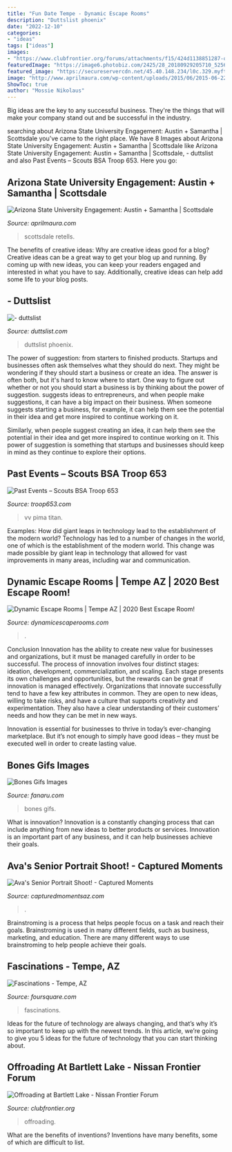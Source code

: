 ```yaml
---
title: "Fun Date Tempe - Dynamic Escape Rooms"
description: "Duttslist phoenix"
date: "2022-12-10"
categories:
- "ideas"
tags: ["ideas"]
images:
- "https://www.clubfrontier.org/forums/attachments/f15/424d1138851287-offroading-bartlett-lake-offroading6.jpg"
featuredImage: "https://image6.photobiz.com/2425/28_20180929205710_5256724_xlarge.jpg"
featured_image: "https://secureservercdn.net/45.40.148.234/l0c.329.myftpupload.com/wp-content/uploads/2021/04/PXL_20210321_181334448.MP_-1-1536x1152.jpg"
image: "http://www.aprilmaura.com/wp-content/uploads/2015/06/2015-06-22_0011.jpg"
ShowToc: true
author: "Mossie Nikolaus"
---
```



Big ideas are the key to any successful business. They're the things that will make your company stand out and be successful in the industry.

	

		
searching about Arizona State University Engagement: Austin + Samantha | Scottsdale you've came to the right place. We have 8 Images about Arizona State University Engagement: Austin + Samantha | Scottsdale like Arizona State University Engagement: Austin + Samantha | Scottsdale, - duttslist and also Past Events – Scouts BSA Troop 653. Here you go:
		
    
## Arizona State University Engagement: Austin + Samantha | Scottsdale

<img loading=lazy src="http://www.aprilmaura.com/wp-content/uploads/2015/06/2015-06-22_0011.jpg" onerror="this.onerror=null;this.src='https://tse2.mm.bing.net/th?id=OIP.Up1e2slRotHJ99fBkr7CsQHaLH&amp;pid=15.1';" alt="Arizona State University Engagement: Austin + Samantha | Scottsdale">

_Source: aprilmaura.com_

>scottsdale retells. 

	

The benefits of creative ideas: Why are creative ideas good for a blog?
Creative ideas can be a great way to get your blog up and running. By coming up with new ideas, you can keep your readers engaged and interested in what you have to say. Additionally, creative ideas can help add some life to your blog posts.

    
## - Duttslist

<img loading=lazy src="https://www.duttslist.com/ads_images/10085889.jpg" onerror="this.onerror=null;this.src='https://tse4.mm.bing.net/th?id=OIP.tgRripTh6TtDxmoMVkTyzAHaGs&amp;pid=15.1';" alt="- duttslist">

_Source: duttslist.com_

>duttslist phoenix. 

	

The power of suggestion: from starters to finished products.
Startups and businesses often ask themselves what they should do next. They might be wondering if they should start a business or create an idea. The answer is often both, but it's hard to know where to start. One way to figure out whether or not you should start a business is by thinking about the power of suggestion. 
 suggests ideas to entrepreneurs, and when people make suggestions, it can have a big impact on their business. When someone suggests starting a business, for example, it can help them see the potential in their idea and get more inspired to continue working on it. 

Similarly, when people suggest creating an idea, it can help them see the potential in their idea and get more inspired to continue working on it. This power of suggestion is something that startups and businesses should keep in mind as they continue to explore their options.

    
## Past Events – Scouts BSA Troop 653

<img loading=lazy src="https://secureservercdn.net/45.40.148.234/l0c.329.myftpupload.com/wp-content/uploads/2021/04/PXL_20210321_181334448.MP_-1-1536x1152.jpg" onerror="this.onerror=null;this.src='https://tse2.mm.bing.net/th?id=OIP.HKcLxGTUH05BTfzUk_1--gHaFj&amp;pid=15.1';" alt="Past Events – Scouts BSA Troop 653">

_Source: troop653.com_

>vv pima titan. 

	

Examples: How did giant leaps in technology lead to the establishment of the modern world?
Technology has led to a number of changes in the world, one of which is the establishment of the modern world. This change was made possible by giant leap in technology that allowed for vast improvements in many areas, including war and communication.

    
## Dynamic Escape Rooms | Tempe AZ | 2020 Best Escape Room!

<img loading=lazy src="https://dynamicescaperooms.com/img/back2back.jpg" onerror="this.onerror=null;this.src='https://tse3.mm.bing.net/th?id=OIP.wwmkLK97fWSXEodrJlZCHAHaKl&amp;pid=15.1';" alt="Dynamic Escape Rooms | Tempe AZ | 2020 Best Escape Room!">

_Source: dynamicescaperooms.com_

>. 

	

Conclusion
Innovation has the ability to create new value for businesses and organizations, but it must be managed carefully in order to be successful. The process of innovation involves four distinct stages: ideation, development, commercialization, and scaling. Each stage presents its own challenges and opportunities, but the rewards can be great if innovation is managed effectively.
Organizations that innovate successfully tend to have a few key attributes in common. They are open to new ideas, willing to take risks, and have a culture that supports creativity and experimentation. They also have a clear understanding of their customers’ needs and how they can be met in new ways.

 Innovation is essential for businesses to thrive in today’s ever-changing marketplace. But it’s not enough to simply have good ideas – they must be executed well in order to create lasting value.

    
## Bones Gifs Images

<img loading=lazy src="http://fanaru.com/bones/image/99601-bones-make-out.gif" onerror="this.onerror=null;this.src='https://tse4.mm.bing.net/th?id=OIP.HJm7WFZlL4tz741_rZJJtQHaC7&amp;pid=15.1';" alt="Bones Gifs Images">

_Source: fanaru.com_

>bones gifs. 

	

What is innovation?
Innovation is a constantly changing process that can include anything from new ideas to better products or services. Innovation is an important part of any business, and it can help businesses achieve their goals.

    
## Ava&#039;s Senior Portrait Shoot! - Captured Moments

<img loading=lazy src="https://image6.photobiz.com/2425/28_20180929205710_5256724_xlarge.jpg" onerror="this.onerror=null;this.src='https://tse1.mm.bing.net/th?id=OIP.j0fB1PqP0au768tsYzLbJgHaHa&amp;pid=15.1';" alt="Ava&#039;s Senior Portrait Shoot! - Captured Moments">

_Source: capturedmomentsaz.com_

>. 

	

Brainstroming is a process that helps people focus on a task and reach their goals. Brainstroming is used in many different fields, such as business, marketing, and education. There are many different ways to use brainstroming to help people achieve their goals.

    
## Fascinations - Tempe, AZ

<img loading=lazy src="https://fastly.4sqi.net/img/general/600x600/HMJHQM4LY0YK3KRRMPVJPBV25PISXQ30W10AHKBIQHNZNCM4.jpg" onerror="this.onerror=null;this.src='https://tse1.mm.bing.net/th?id=OIP.aiSl08lBIBoEAvExKWj-kAHaHa&amp;pid=15.1';" alt="Fascinations - Tempe, AZ">

_Source: foursquare.com_

>fascinations. 

	

Ideas for the future of technology are always changing, and that’s why it’s so important to keep up with the newest trends. In this article, we’re going to give you 5 ideas for the future of technology that you can start thinking about.

    
## Offroading At Bartlett Lake - Nissan Frontier Forum

<img loading=lazy src="https://www.clubfrontier.org/forums/attachments/f15/424d1138851287-offroading-bartlett-lake-offroading6.jpg" onerror="this.onerror=null;this.src='https://tse4.mm.bing.net/th?id=OIP.DwXJcQ9dE9y2usI3akfsMQHaE5&amp;pid=15.1';" alt="Offroading at Bartlett Lake - Nissan Frontier Forum">

_Source: clubfrontier.org_

>offroading. 

	

What are the benefits of inventions?
Inventions have many benefits, some of which are difficult to list.

